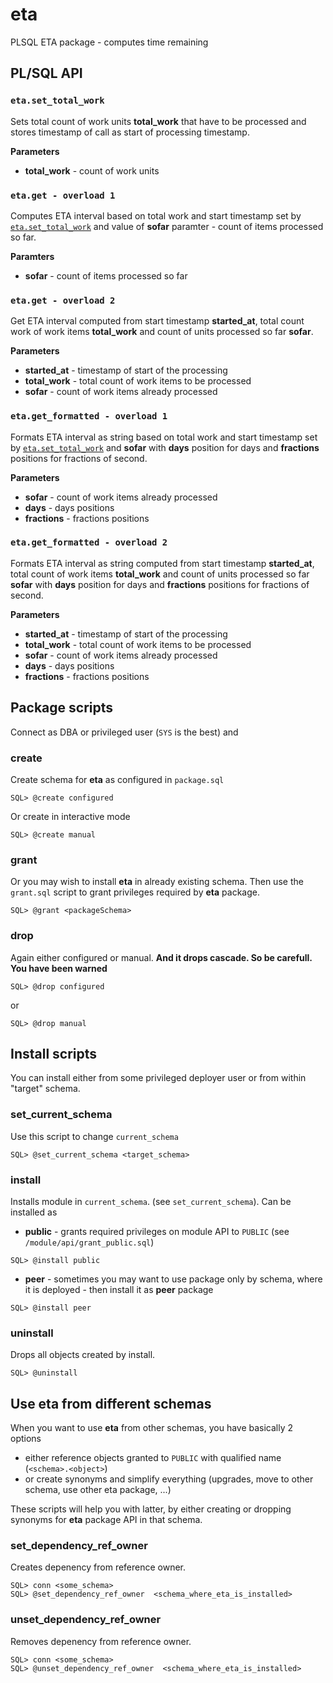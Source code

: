 # eta

PLSQL ETA package - computes time remaining

## PL/SQL API

### `eta.set_total_work`

Sets total count of work units **total_work** that have to be processed and stores timestamp of call as start of processing timestamp.

**Parameters**

- **total_work** - count of work units

### `eta.get - overload 1`

Computes ETA interval based on total work and start timestamp set by [`eta.set_total_work`](#etaset_total_work) and value of **sofar** paramter - count of items processed so far.

**Paramters**

- **sofar** - count of items processed so far

### `eta.get - overload 2`

Get ETA interval computed from start timestamp **started_at**, total count work of work items **total_work** and count of units processed so far **sofar**.

**Parameters**

- **started_at** - timestamp of start of the processing
- **total_work** - total count of work items to be processed
- **sofar** - count of work items already processed 

### `eta.get_formatted - overload 1`

Formats ETA interval as string based on total work and start timestamp set by [`eta.set_total_work`](#etaset_total_work) and **sofar** with **days** position for days and **fractions** positions for fractions of second.

**Parameters**

- **sofar** - count of work items already processed
- **days** - days positions
- **fractions** - fractions positions

### `eta.get_formatted - overload 2`

Formats ETA interval as string computed from start timestamp **started_at**, total count of work items **total_work** and count of units processed so far **sofar** with **days** position for days and **fractions** positions for fractions of second.

**Parameters**

- **started_at** - timestamp of start of the processing
- **total_work** - total count of work items to be processed
- **sofar** - count of work items already processed
- **days** - days positions
- **fractions** - fractions positions

## Package scripts

Connect as DBA or privileged user (`SYS` is the best) and

### create

Create schema for **eta** as configured in `package.sql`

```
SQL> @create configured
```

Or create in interactive mode 

```
SQL> @create manual
```

### grant

Or you may wish to install **eta** in already existing schema. Then use the `grant.sql` script to grant privileges required by **eta** package.

```
SQL> @grant <packageSchema>
```

### drop

Again either configured or manual. **And it drops cascade. So be carefull. You have been warned**

```
SQL> @drop configured
```
or
```
SQL> @drop manual
```

## Install scripts

You can install either from some privileged deployer user or from within "target" schema.

### set_current_schema

Use this script to change `current_schema`

```
SQL> @set_current_schema <target_schema>
```

### install

Installs module in `current_schema`. (see `set_current_schema`). Can be installed as 

- **public** - grants required privileges on module API to `PUBLIC` (see `/module/api/grant_public.sql`)

```
SQL> @install public
```

- **peer** - sometimes you may want to use package only by schema, where it is deployed - then install it as **peer** package

```
SQL> @install peer
```

### uninstall

Drops all objects created by install.

```
SQL> @uninstall
```

## Use eta from different schemas

When you want to use **eta** from other schemas, you have basically 2 options
- either reference objects granted to `PUBLIC` with qualified name (`<schema>.<object>`)
- or create synonyms and simplify everything (upgrades, move to other schema, use other eta package, ...)

These scripts will help you with latter, by either creating or dropping synonyms for **eta** package API in that schema.

### set_dependency_ref_owner

Creates depenency from reference owner.

```
SQL> conn <some_schema>
SQL> @set_dependency_ref_owner  <schema_where_eta_is_installed>
```

### unset_dependency_ref_owner

Removes depenency from reference owner.

```
SQL> conn <some_schema>
SQL> @unset_dependency_ref_owner  <schema_where_eta_is_installed>
```
